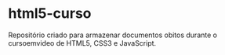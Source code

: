 # html5-curso
Repositório criado para armazenar documentos obitos durante o cursoemvideo de HTML5, CSS3 e JavaScript.

